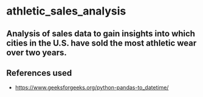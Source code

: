 # athletic_sales_analysis

## Analysis of sales data to gain insights into which cities in the U.S. have sold the most athletic wear over two years.


## References used
* https://www.geeksforgeeks.org/python-pandas-to_datetime/
